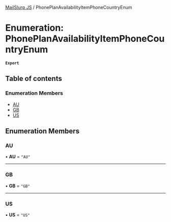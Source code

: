 [MailSlurp JS](../README.md) / PhonePlanAvailabilityItemPhoneCountryEnum

# Enumeration: PhonePlanAvailabilityItemPhoneCountryEnum

**`Export`**

## Table of contents

### Enumeration Members

- [AU](PhonePlanAvailabilityItemPhoneCountryEnum.md#au)
- [GB](PhonePlanAvailabilityItemPhoneCountryEnum.md#gb)
- [US](PhonePlanAvailabilityItemPhoneCountryEnum.md#us)

## Enumeration Members

### AU

• **AU** = ``"AU"``

___

### GB

• **GB** = ``"GB"``

___

### US

• **US** = ``"US"``
